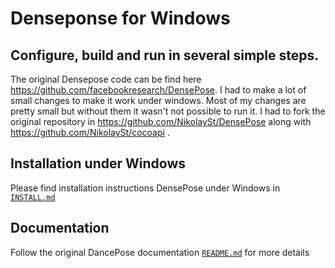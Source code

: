 # Denseponse for Windows
## Configure, build and run in several simple steps.

The original Densepose code can be find here https://github.com/facebookresearch/DensePose.
I had to make a lot of small changes to make it work under windows. Most of my changes are pretty small but without them it wasn't not possible to run it. I had to fork the original repository in https://github.com/NikolaySt/DensePose along with https://github.com/NikolaySt/cocoapi .

## Installation under Windows

Please find installation instructions DensePose under Windows in [`INSTALL.md`](INSTALL.md)

## Documentation
Follow the original DancePose documentation [`README.md`](https://github.com/facebookresearch/DensePose/blob/master/README.md) for more details
